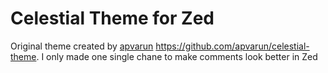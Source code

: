 # Celestial Theme for Zed
Original theme created by [apvarun](]https://github.com/apvarun) https://github.com/apvarun/celestial-theme.
I only made one single chane to make comments look better in Zed
